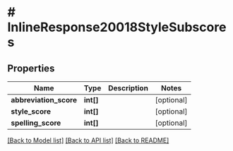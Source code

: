# # InlineResponse20018StyleSubscores

## Properties

Name | Type | Description | Notes
------------ | ------------- | ------------- | -------------
**abbreviation_score** | **int[]** |  | [optional]
**style_score** | **int[]** |  | [optional]
**spelling_score** | **int[]** |  | [optional]

[[Back to Model list]](../../README.md#models) [[Back to API list]](../../README.md#endpoints) [[Back to README]](../../README.md)
